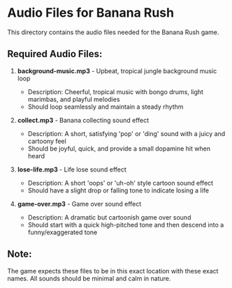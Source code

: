 # Audio Files for Banana Rush

This directory contains the audio files needed for the Banana Rush game.

## Required Audio Files:

1. **background-music.mp3** - Upbeat, tropical jungle background music loop
   - Description: Cheerful, tropical music with bongo drums, light marimbas, and playful melodies
   - Should loop seamlessly and maintain a steady rhythm

2. **collect.mp3** - Banana collecting sound effect
   - Description: A short, satisfying 'pop' or 'ding' sound with a juicy and cartoony feel
   - Should be joyful, quick, and provide a small dopamine hit when heard

3. **lose-life.mp3** - Life lose sound effect
   - Description: A short 'oops' or 'uh-oh' style cartoon sound effect
   - Should have a slight drop or falling tone to indicate losing a life

4. **game-over.mp3** - Game over sound effect
   - Description: A dramatic but cartoonish game over sound
   - Should start with a quick high-pitched tone and then descend into a funny/exaggerated tone

## Note:
The game expects these files to be in this exact location with these exact names. All sounds should be minimal and calm in nature. 